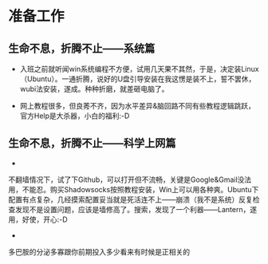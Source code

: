 # 准备工作


## 生命不息，折腾不止——系统篇
 
 * 入班之前就听闻win系统编程不方便，试用几天果不其然，于是，决定装Linux（Ubuntu）。一通折腾，说好的U盘引导安装在我这愣是装不上，誓不罢休，wubi法安装，遂成。种种折磨，就差砸电脑了。
 
* 网上教程很多，但良莠不齐，因为水平差异&脑回路不同有些教程逻辑跳跃，官方Help是大杀器，小白的福利:-D

## 生命不息，折腾不止——科学上网篇

*
不翻墙情况下，试了下Github，可以打开但不流畅，关键是Google&Gmail没法用，不能忍。购买Shadowsocks按照教程安装，Win上可以用各种爽。Ubuntu下配置有点复杂，几经摸索配置妥当就是死活连不上——崩溃（我不是系统）反复检查发现不是设置问题，应该是墙修高了。搜索，发现了一个利器——Lantern，遂用，好使，开心:-D

* 
多巴胺的分泌多寡跟你前期投入多少看来有时候是正相关的



 


   


